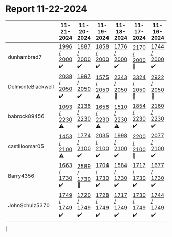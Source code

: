 # Report 11-22-2024
| | 11-21-2024 | 11-20-2024 | 11-19-2024 | 11-18-2024 | 11-17-2024 | 11-16-2024 | 11-15-2024 |
| --- | --- | --- | --- | --- | --- | --- | --- |
| dunhambrad7 | [1996 / 2000](https://www.myfitnesspal.com/food/diary/dunhambrad7?date=2024-11-21) :heavy_check_mark: | [1887 / 2000](https://www.myfitnesspal.com/food/diary/dunhambrad7?date=2024-11-20) :heavy_check_mark: | [1858 / 2000](https://www.myfitnesspal.com/food/diary/dunhambrad7?date=2024-11-19) :heavy_check_mark: | [1776 / 2000](https://www.myfitnesspal.com/food/diary/dunhambrad7?date=2024-11-18) :heavy_check_mark: | [2170 / 2000](https://www.myfitnesspal.com/food/diary/dunhambrad7?date=2024-11-17) :no_entry_sign: | [1744 / 2000](https://www.myfitnesspal.com/food/diary/dunhambrad7?date=2024-11-16) :heavy_check_mark: | [1806 / 2000](https://www.myfitnesspal.com/food/diary/dunhambrad7?date=2024-11-15) :heavy_check_mark: |
| DelmonteBlackwell | [2038 / 2050](https://www.myfitnesspal.com/food/diary/DelmonteBlackwell?date=2024-11-21) :heavy_check_mark: | [1997 / 2050](https://www.myfitnesspal.com/food/diary/DelmonteBlackwell?date=2024-11-20) :heavy_check_mark: | [1575 / 2050](https://www.myfitnesspal.com/food/diary/DelmonteBlackwell?date=2024-11-19) :warning: | [2343 / 2050](https://www.myfitnesspal.com/food/diary/DelmonteBlackwell?date=2024-11-18) :no_entry_sign: | [3324 / 2050](https://www.myfitnesspal.com/food/diary/DelmonteBlackwell?date=2024-11-17) :no_entry_sign: | [2922 / 2050](https://www.myfitnesspal.com/food/diary/DelmonteBlackwell?date=2024-11-16) :no_entry_sign: | [1983 / 2050](https://www.myfitnesspal.com/food/diary/DelmonteBlackwell?date=2024-11-15) :heavy_check_mark: |
| babrock89456 | [1093 / 2230](https://www.myfitnesspal.com/food/diary/babrock89456?date=2024-11-21) :warning: | [2136 / 2230](https://www.myfitnesspal.com/food/diary/babrock89456?date=2024-11-20) :heavy_check_mark: | [1658 / 2230](https://www.myfitnesspal.com/food/diary/babrock89456?date=2024-11-19) :warning: | [1510 / 2230](https://www.myfitnesspal.com/food/diary/babrock89456?date=2024-11-18) :warning: | [1854 / 2230](https://www.myfitnesspal.com/food/diary/babrock89456?date=2024-11-17) :heavy_check_mark: | [2160 / 2230](https://www.myfitnesspal.com/food/diary/babrock89456?date=2024-11-16) :heavy_check_mark: | [2171 / 2230](https://www.myfitnesspal.com/food/diary/babrock89456?date=2024-11-15) :heavy_check_mark: |
| castilloomar05 | [1453 / 2100](https://www.myfitnesspal.com/food/diary/castilloomar05?date=2024-11-21) :warning: | [1774 / 2100](https://www.myfitnesspal.com/food/diary/castilloomar05?date=2024-11-20) :heavy_check_mark: | [2035 / 2100](https://www.myfitnesspal.com/food/diary/castilloomar05?date=2024-11-19) :heavy_check_mark: | [1998 / 2100](https://www.myfitnesspal.com/food/diary/castilloomar05?date=2024-11-18) :heavy_check_mark: | [2200 / 2100](https://www.myfitnesspal.com/food/diary/castilloomar05?date=2024-11-17) :no_entry_sign: | [2077 / 2100](https://www.myfitnesspal.com/food/diary/castilloomar05?date=2024-11-16) :heavy_check_mark: | [2002 / 2100](https://www.myfitnesspal.com/food/diary/castilloomar05?date=2024-11-15) :heavy_check_mark: |
| Barry4356 | [1663 / 1730](https://www.myfitnesspal.com/food/diary/Barry4356?date=2024-11-21) :heavy_check_mark: | [2589 / 1730](https://www.myfitnesspal.com/food/diary/Barry4356?date=2024-11-20) :no_entry_sign: | [1704 / 1730](https://www.myfitnesspal.com/food/diary/Barry4356?date=2024-11-19) :heavy_check_mark: | [1584 / 1730](https://www.myfitnesspal.com/food/diary/Barry4356?date=2024-11-18) :heavy_check_mark: | [1717 / 1730](https://www.myfitnesspal.com/food/diary/Barry4356?date=2024-11-17) :heavy_check_mark: | [1677 / 1730](https://www.myfitnesspal.com/food/diary/Barry4356?date=2024-11-16) :heavy_check_mark: | [1654 / 1730](https://www.myfitnesspal.com/food/diary/Barry4356?date=2024-11-15) :heavy_check_mark: |
| JohnSchulz5370 | [1749 / 1749](https://www.myfitnesspal.com/food/diary/JohnSchulz5370?date=2024-11-21) :heavy_check_mark: | [1720 / 1749](https://www.myfitnesspal.com/food/diary/JohnSchulz5370?date=2024-11-20) :heavy_check_mark: | [1728 / 1749](https://www.myfitnesspal.com/food/diary/JohnSchulz5370?date=2024-11-19) :heavy_check_mark: | [1717 / 1749](https://www.myfitnesspal.com/food/diary/JohnSchulz5370?date=2024-11-18) :heavy_check_mark: | [1730 / 1749](https://www.myfitnesspal.com/food/diary/JohnSchulz5370?date=2024-11-17) :heavy_check_mark: | [1744 / 1749](https://www.myfitnesspal.com/food/diary/JohnSchulz5370?date=2024-11-16) :heavy_check_mark: | [1720 / 1749](https://www.myfitnesspal.com/food/diary/JohnSchulz5370?date=2024-11-15) :heavy_check_mark: |
|